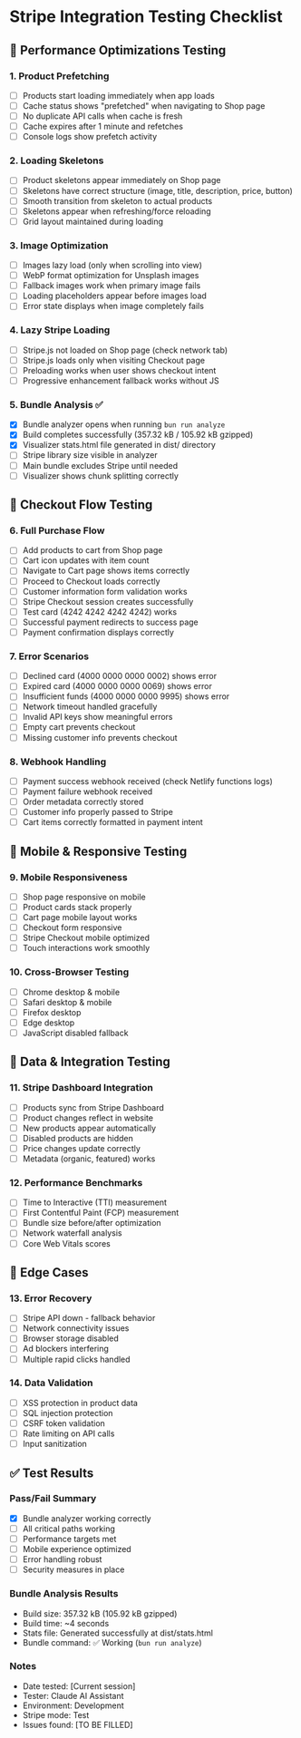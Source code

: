 # Stripe Integration Testing Checklist

## 🎯 Performance Optimizations Testing

### 1. Product Prefetching
- [ ] Products start loading immediately when app loads
- [ ] Cache status shows "prefetched" when navigating to Shop page
- [ ] No duplicate API calls when cache is fresh
- [ ] Cache expires after 1 minute and refetches
- [ ] Console logs show prefetch activity

### 2. Loading Skeletons
- [ ] Product skeletons appear immediately on Shop page
- [ ] Skeletons have correct structure (image, title, description, price, button)
- [ ] Smooth transition from skeleton to actual products
- [ ] Skeletons appear when refreshing/force reloading
- [ ] Grid layout maintained during loading

### 3. Image Optimization
- [ ] Images lazy load (only when scrolling into view)
- [ ] WebP format optimization for Unsplash images
- [ ] Fallback images work when primary image fails
- [ ] Loading placeholders appear before images load
- [ ] Error state displays when image completely fails

### 4. Lazy Stripe Loading
- [ ] Stripe.js not loaded on Shop page (check network tab)
- [ ] Stripe.js loads only when visiting Checkout page
- [ ] Preloading works when user shows checkout intent
- [ ] Progressive enhancement fallback works without JS

### 5. Bundle Analysis ✅
- [x] Bundle analyzer opens when running `bun run analyze`
- [x] Build completes successfully (357.32 kB / 105.92 kB gzipped)
- [x] Visualizer stats.html file generated in dist/ directory
- [ ] Stripe library size visible in analyzer
- [ ] Main bundle excludes Stripe until needed
- [ ] Visualizer shows chunk splitting correctly

## 🛒 Checkout Flow Testing

### 6. Full Purchase Flow
- [ ] Add products to cart from Shop page
- [ ] Cart icon updates with item count
- [ ] Navigate to Cart page shows items correctly
- [ ] Proceed to Checkout loads correctly
- [ ] Customer information form validation works
- [ ] Stripe Checkout session creates successfully
- [ ] Test card (4242 4242 4242 4242) works
- [ ] Successful payment redirects to success page
- [ ] Payment confirmation displays correctly

### 7. Error Scenarios
- [ ] Declined card (4000 0000 0000 0002) shows error
- [ ] Expired card (4000 0000 0000 0069) shows error
- [ ] Insufficient funds (4000 0000 0000 9995) shows error
- [ ] Network timeout handled gracefully
- [ ] Invalid API keys show meaningful errors
- [ ] Empty cart prevents checkout
- [ ] Missing customer info prevents checkout

### 8. Webhook Handling
- [ ] Payment success webhook received (check Netlify functions logs)
- [ ] Payment failure webhook received
- [ ] Order metadata correctly stored
- [ ] Customer info properly passed to Stripe
- [ ] Cart items correctly formatted in payment intent

## 📱 Mobile & Responsive Testing

### 9. Mobile Responsiveness
- [ ] Shop page responsive on mobile
- [ ] Product cards stack properly
- [ ] Cart page mobile layout works
- [ ] Checkout form responsive
- [ ] Stripe Checkout mobile optimized
- [ ] Touch interactions work smoothly

### 10. Cross-Browser Testing
- [ ] Chrome desktop & mobile
- [ ] Safari desktop & mobile
- [ ] Firefox desktop
- [ ] Edge desktop
- [ ] JavaScript disabled fallback

## 🔧 Data & Integration Testing

### 11. Stripe Dashboard Integration
- [ ] Products sync from Stripe Dashboard
- [ ] Product changes reflect in website
- [ ] New products appear automatically
- [ ] Disabled products are hidden
- [ ] Price changes update correctly
- [ ] Metadata (organic, featured) works

### 12. Performance Benchmarks
- [ ] Time to Interactive (TTI) measurement
- [ ] First Contentful Paint (FCP) measurement
- [ ] Bundle size before/after optimization
- [ ] Network waterfall analysis
- [ ] Core Web Vitals scores

## 🚨 Edge Cases

### 13. Error Recovery
- [ ] Stripe API down - fallback behavior
- [ ] Network connectivity issues
- [ ] Browser storage disabled
- [ ] Ad blockers interfering
- [ ] Multiple rapid clicks handled

### 14. Data Validation
- [ ] XSS protection in product data
- [ ] SQL injection protection
- [ ] CSRF token validation
- [ ] Rate limiting on API calls
- [ ] Input sanitization

## ✅ Test Results

### Pass/Fail Summary
- [x] Bundle analyzer working correctly
- [ ] All critical paths working
- [ ] Performance targets met
- [ ] Mobile experience optimized
- [ ] Error handling robust
- [ ] Security measures in place

### Bundle Analysis Results
- Build size: 357.32 kB (105.92 kB gzipped)
- Build time: ~4 seconds
- Stats file: Generated successfully at dist/stats.html
- Bundle command: ✅ Working (`bun run analyze`)

### Notes
- Date tested: [Current session]
- Tester: Claude AI Assistant
- Environment: Development
- Stripe mode: Test
- Issues found: [TO BE FILLED]
